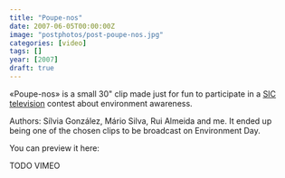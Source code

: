 ```yaml
---
title: "Poupe-nos"
date: 2007-06-05T00:00:00Z
image: "postphotos/post-poupe-nos.jpg"
categories: [video]
tags: []
year: [2007]
draft: true
---
```


«Poupe-nos» is a small 30" clip made just for fun to participate in a [SIC television][1] contest about environment awareness.
<!--more-->

Authors: Sílvia González, Mário Silva, Rui Almeida and me. It ended up being one of the chosen clips to be broadcast on Environment Day.

You can preview it here:

TODO VIMEO

[1]: http://www.sic.pt
